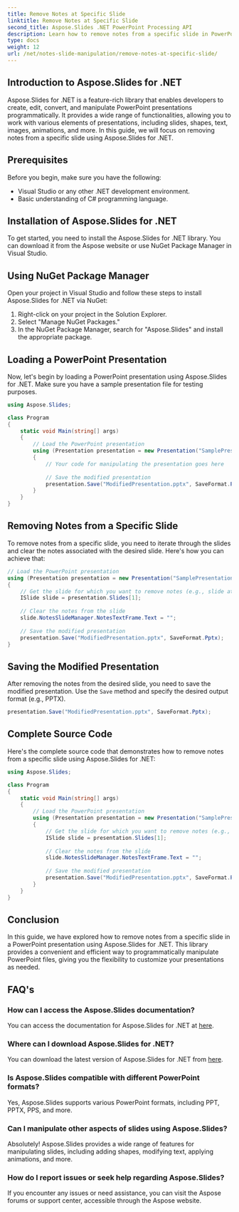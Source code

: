 ```yaml
---
title: Remove Notes at Specific Slide
linktitle: Remove Notes at Specific Slide
second_title: Aspose.Slides .NET PowerPoint Processing API
description: Learn how to remove notes from a specific slide in PowerPoint presentations using Aspose.Slides for .NET. Follow our step-by-step guide with complete source code to seamlessly manipulate your slides programmatically.
type: docs
weight: 12
url: /net/notes-slide-manipulation/remove-notes-at-specific-slide/
---
```


## Introduction to Aspose.Slides for .NET

Aspose.Slides for .NET is a feature-rich library that enables developers to create, edit, convert, and manipulate PowerPoint presentations programmatically. It provides a wide range of functionalities, allowing you to work with various elements of presentations, including slides, shapes, text, images, animations, and more. In this guide, we will focus on removing notes from a specific slide using Aspose.Slides for .NET.

## Prerequisites

Before you begin, make sure you have the following:

- Visual Studio or any other .NET development environment.
- Basic understanding of C# programming language.

## Installation of Aspose.Slides for .NET

To get started, you need to install the Aspose.Slides for .NET library. You can download it from the Aspose website or use NuGet Package Manager in Visual Studio.

## Using NuGet Package Manager

Open your project in Visual Studio and follow these steps to install Aspose.Slides for .NET via NuGet:

1. Right-click on your project in the Solution Explorer.
2. Select "Manage NuGet Packages."
3. In the NuGet Package Manager, search for "Aspose.Slides" and install the appropriate package.

## Loading a PowerPoint Presentation

Now, let's begin by loading a PowerPoint presentation using Aspose.Slides for .NET. Make sure you have a sample presentation file for testing purposes.

```csharp
using Aspose.Slides;

class Program
{
    static void Main(string[] args)
    {
        // Load the PowerPoint presentation
        using (Presentation presentation = new Presentation("SamplePresentation.pptx"))
        {
            // Your code for manipulating the presentation goes here
            
            // Save the modified presentation
            presentation.Save("ModifiedPresentation.pptx", SaveFormat.Pptx);
        }
    }
}
```

## Removing Notes from a Specific Slide

To remove notes from a specific slide, you need to iterate through the slides and clear the notes associated with the desired slide. Here's how you can achieve that:

```csharp
// Load the PowerPoint presentation
using (Presentation presentation = new Presentation("SamplePresentation.pptx"))
{
    // Get the slide for which you want to remove notes (e.g., slide at index 1)
    ISlide slide = presentation.Slides[1];
    
    // Clear the notes from the slide
    slide.NotesSlideManager.NotesTextFrame.Text = "";
    
    // Save the modified presentation
    presentation.Save("ModifiedPresentation.pptx", SaveFormat.Pptx);
}
```

## Saving the Modified Presentation

After removing the notes from the desired slide, you need to save the modified presentation. Use the `Save` method and specify the desired output format (e.g., PPTX).

```csharp
presentation.Save("ModifiedPresentation.pptx", SaveFormat.Pptx);
```

## Complete Source Code

Here's the complete source code that demonstrates how to remove notes from a specific slide using Aspose.Slides for .NET:

```csharp
using Aspose.Slides;

class Program
{
    static void Main(string[] args)
    {
        // Load the PowerPoint presentation
        using (Presentation presentation = new Presentation("SamplePresentation.pptx"))
        {
            // Get the slide for which you want to remove notes (e.g., slide at index 1)
            ISlide slide = presentation.Slides[1];
            
            // Clear the notes from the slide
            slide.NotesSlideManager.NotesTextFrame.Text = "";
            
            // Save the modified presentation
            presentation.Save("ModifiedPresentation.pptx", SaveFormat.Pptx);
        }
    }
}
```

## Conclusion

In this guide, we have explored how to remove notes from a specific slide in a PowerPoint presentation using Aspose.Slides for .NET. This library provides a convenient and efficient way to programmatically manipulate PowerPoint files, giving you the flexibility to customize your presentations as needed.

## FAQ's

### How can I access the Aspose.Slides documentation?

You can access the documentation for Aspose.Slides for .NET at [here](https://reference.aspose.com/slides/net/).

### Where can I download Aspose.Slides for .NET?

You can download the latest version of Aspose.Slides for .NET from [here](https://releases.aspose.com/slides/net/).

### Is Aspose.Slides compatible with different PowerPoint formats?

Yes, Aspose.Slides supports various PowerPoint formats, including PPT, PPTX, PPS, and more.

### Can I manipulate other aspects of slides using Aspose.Slides?

Absolutely! Aspose.Slides provides a wide range of features for manipulating slides, including adding shapes, modifying text, applying animations, and more.

### How do I report issues or seek help regarding Aspose.Slides?

If you encounter any issues or need assistance, you can visit the Aspose forums or support center, accessible through the Aspose website.
